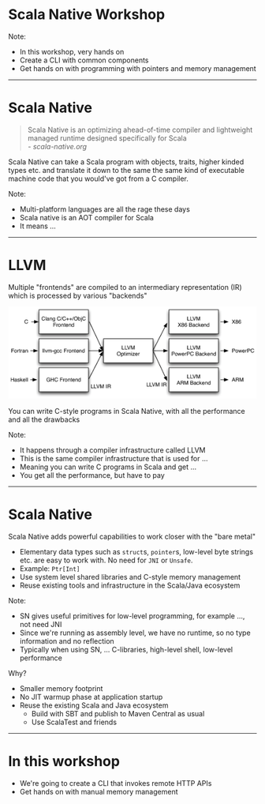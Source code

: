 # Scala Native Workshop

Note:

* In this workshop, very hands on
* Create a CLI with common components
* Get hands on with programming with pointers and memory management 

-----
# Scala Native

> Scala Native is an optimizing ahead-of-time compiler and lightweight managed runtime designed specifically for Scala<br>
> _- scala-native.org_

Scala Native can take a Scala program with objects, traits, higher kinded types etc. and translate it down to the same the same kind of executable machine code that you would've got from a C compiler.

Note:

* Multi-platform languages are all the rage these days
* Scala native is an AOT compiler for Scala
* It means …

---

# LLVM

Multiple "frontends" are compiled to an intermediary representation (IR) which is processed by various "backends"

![LLVM pipeline](img/LLVMCompiler1.png)

You can write C-style programs in Scala Native, with all the performance and all the drawbacks 

Note: 

* It happens through a compiler infrastructure called LLVM 
* This is the same compiler infrastructure that is used for …
* Meaning you can write C programs in Scala and get …
* You get all the performance, but have to pay 

---

# Scala Native

Scala Native adds powerful capabilities to work closer with the "bare metal"

* Elementary data types such as `struct`s, `pointer`s, low-level byte strings etc. are easy to work with. No need for `JNI` or `Unsafe`.
* Example: `Ptr[Int]`
* Use system level shared libraries and C-style memory management
* Reuse existing tools and infrastructure in the Scala/Java ecosystem

Note:

* SN gives useful primitives for low-level programming, for example …, not need JNI
* Since we're running as assembly level, we have no runtime, so no type information and no reflection
* Typically when using SN, … C-libraries, high-level shell, low-level performance

Why?

* Smaller memory footprint
* No JIT warmup phase at application startup
* Reuse the existing Scala and Java ecosystem
  * Build with SBT and publish to Maven Central as usual
  * Use ScalaTest and friends
     

-----

# In this workshop

* We're going to create a CLI that invokes remote HTTP APIs
* Get hands on with manual memory management 
